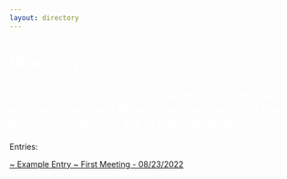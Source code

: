```yaml
---
layout: directory
---
```


<h1> <span style="color:white">Directory</span> </h1>
<h2 style="color:white"> This is where you can find all of our notebook entries! Important Milestones are found on the homepage. Entries are in order by date </h2>
<p>Entries:</p>
<a href="Entries/EntryExample">~ Example Entry </a>
<a href="Entries/08-23-2022">~ First Meeting - 08/23/2022 </a>